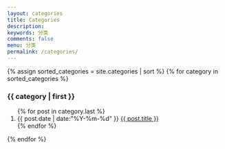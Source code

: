 ```yaml
---
layout: categories
title: Categories
description:
keywords: 分类
comments: false
menu: 分类
permalink: /categories/
---
```


<section class="container posts-content">
{% assign sorted_categories = site.categories | sort %}
{% for category in sorted_categories %}
  <h3 id="{{ category[0] }}">{{ category | first }}</h3>
  <ol class="posts-list">
  {% for post in category.last %}
    <li class="posts-list-item">
    <span class="posts-list-meta">{{ post.date | date:"%Y-%m-%d" }}</span>
    <a class="posts-list-name" href="{{ site.url }}{{ post.url }}">{{ post.title }}</a>
    </li>
  {% endfor %}
  </ol>
{% endfor %}
</section>
<!-- /section.content -->
